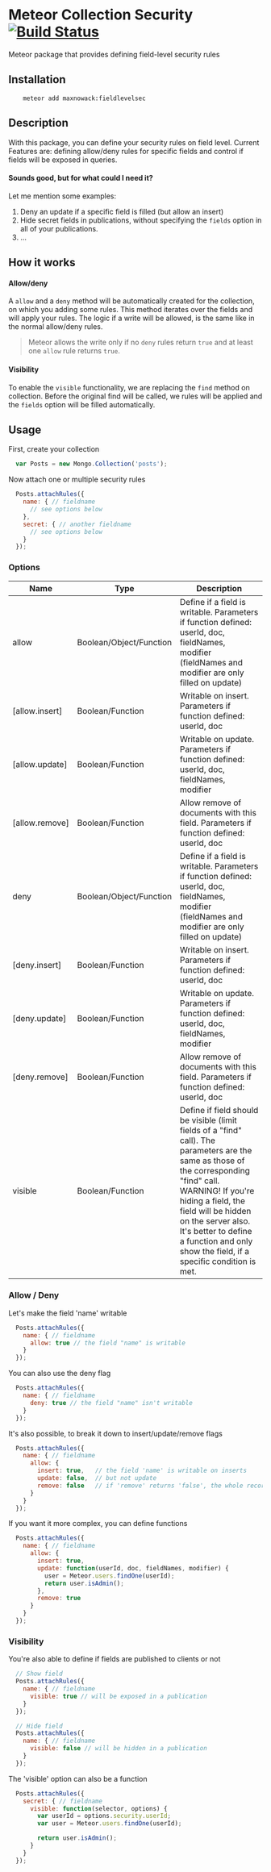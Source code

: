 # Meteor Collection Security [![Build Status](https://travis-ci.org/maxnowack/meteor-fieldlevelsec.svg)](https://travis-ci.org/maxnowack/meteor-fieldlevelsec)

Meteor package that provides defining field-level security rules

## Installation

```
    meteor add maxnowack:fieldlevelsec
```

## Description

With this package, you can define your security rules on field level.
Current Features are: defining allow/deny rules for specific fields and control if fields will be exposed in queries.

#### Sounds good, but for what could I need it?
Let me mention some examples:
1. Deny an update if a specific field is filled (but allow an insert)
2. Hide secret fields in publications, without specifying the `fields` option in all of your publications.
3. ...


## How it works

#### Allow/deny
A `allow` and a `deny` method will be automatically created for the collection, on which you adding some rules. This method iterates over the fields and will apply your rules.
The logic if a write will be allowed, is the same like in the normal allow/deny rules.
> Meteor allows the write only if no `deny` rules return `true` and at least one `allow` rule returns `true`.

#### Visibility
To enable the `visible` functionality, we are replacing the `find` method on collection. Before the original find will be called, we rules will be applied and the `fields` option will be filled automatically.

## Usage

First, create your collection
```javascript
  var Posts = new Mongo.Collection('posts');
```

Now attach one or multiple security rules
```javascript  
  Posts.attachRules({
    name: { // fieldname
      // see options below
    },
    secret: { // another fieldname
      // see options below
    }
  });
```

### Options
|Name|Type|Description|
|----|----|-----------|
|allow|Boolean/Object/Function|Define if a field is writable. Parameters if function defined: userId, doc, fieldNames, modifier (fieldNames and modifier are only filled on update)|
|[allow.insert]|Boolean/Function|Writable on insert. Parameters if function defined: userId, doc|
|[allow.update]|Boolean/Function|Writable on update. Parameters if function defined: userId, doc, fieldNames, modifier|
|[allow.remove]|Boolean/Function|Allow remove of documents with this field. Parameters if function defined: userId, doc|
|deny|Boolean/Object/Function|Define if a field is writable. Parameters if function defined: userId, doc, fieldNames, modifier (fieldNames and modifier are only filled on update)|
|[deny.insert]|Boolean/Function|Writable on insert. Parameters if function defined: userId, doc|
|[deny.update]|Boolean/Function|Writable on update. Parameters if function defined: userId, doc, fieldNames, modifier|
|[deny.remove]|Boolean/Function|Allow remove of documents with this field. Parameters if function defined: userId, doc|
|visible|Boolean/Function|Define if field should be visible (limit fields of a "find" call). The parameters are the same as those of the corresponding "find" call. WARNING! If you're hiding a field, the field will be hidden on the server also. It's better to define a function and only show the field, if a specific condition is met.|

### Allow / Deny

Let's make the field 'name' writable
```javascript  
  Posts.attachRules({
    name: { // fieldname
      allow: true // the field "name" is writable
    }
  });
```

You can also use the deny flag
```javascript  
  Posts.attachRules({
    name: { // fieldname
      deny: true // the field "name" isn't writable
    }
  });
```

It's also possible, to break it down to insert/update/remove flags
```javascript  
  Posts.attachRules({
    name: { // fieldname
      allow: {
        insert: true,   // the field 'name' is writable on inserts
        update: false,  // but not update
        remove: false   // if 'remove' returns 'false', the whole record cannot be deleted if the field is filled
      }
    }
  });
```


If you want it more complex, you can define functions
```javascript  
  Posts.attachRules({
    name: { // fieldname
      allow: {
        insert: true,
        update: function(userId, doc, fieldNames, modifier) {
          user = Meteor.users.findOne(userId);
          return user.isAdmin();
        },
        remove: true
      }
    }
  });
```

### Visibility

You're also able to define if fields are published to clients or not
```javascript  
  // Show field
  Posts.attachRules({
    name: { // fieldname
      visible: true // will be exposed in a publication
    }
  });

  // Hide field
  Posts.attachRules({
    name: { // fieldname
      visible: false // will be hidden in a publication
    }
  });
```

The 'visible' option can also be a function
```javascript  
  Posts.attachRules({
    secret: { // fieldname
      visible: function(selector, options) {
        var userId = options.security.userId;
        var user = Meteor.users.findOne(userId);

        return user.isAdmin();
      }
    }
  });
```
